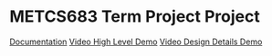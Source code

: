 # METCS683 Term Project Project 
 
[Documentation](Doc/CS683_DLegaspi_myFlickr.md)
[Video High Level Demo](https://youtu.be/DYSbySOX8Zc)
[Video Design Details Demo](https://youtu.be/qOkTPyLM2mQ)
